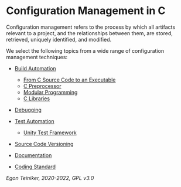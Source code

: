 # Configuration Management in C

Configuration management refers to the process by which all artifacts relevant to a project, and the relationships between them, are stored, retrieved, uniquely identified, and modified.

We select the following topics from a wide range of configuration management techniques:

* [Build Automation](building)
   * [From C Source Code to an Executable](building/c-build-steps)
   * [C Preprocessor](../programming-c/c-advanced/preprocessor)
   * [Modular Programming](../programming-c/c-advanced/modules)
   * [C Libraries](building/string-operations-lib-static)

* [Debugging](debugging)
 
* [Test Automation](testing)
   * [Unity Test Framework](testing/unit-tests/) 

* [Source Code Versioning](versioning) 

* [Documentation](documentation)

* [Coding Standard](coding-standard)

*Egon Teiniker, 2020-2022, GPL v3.0*         
